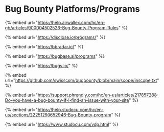 # Bug Bounty Platforms/Programs

{% embed url="https://help.airwallex.com/hc/en-gb/articles/900004502526-Bug-Bounty-Program-Rules" %}

{% embed url="https://disclose.io/programs/" %}

{% embed url="https://bbradar.io/" %}

{% embed url="https://bugbase.ai/programs" %}

{% embed url="https://bugv.io/" %}

{% embed url="https://github.com/swisscom/bugbounty/blob/main/scope/inscope.txt" %}

{% embed url="https://support.phrendly.com/hc/en-us/articles/217857288-Do-you-have-a-bug-bounty-if-I-find-an-issue-with-your-site" %}

{% embed url="https://help.studocu.com/hc/en-us/sections/22251290652946-Bug-Bounty-program" %}

{% embed url="https://www.studocu.com/vdp.html" %}
